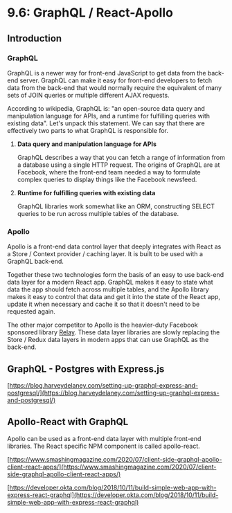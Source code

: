 # 9.6: GraphQL / React-Apollo

## Introduction

### GraphQL

GraphQL is a newer way for front-end JavaScript to get data from the back-end server. GraphQL can make it easy for front-end developers to fetch data from the back-end that would normally require the equivalent of many sets of JOIN queries or multiple different AJAX requests.

According to wikipedia, GraphQL is: "an open-source data query and manipulation language for APIs, and a runtime for fulfilling queries with existing data". Let's unpack this statement. We can say that there are effectively two parts to what GraphQL is responsible for.

1.  **Data query and manipulation language for APIs**

    GraphQL describes a way that you can fetch a range of information from a database using a single HTTP request. The origins of GraphQL are at Facebook, where the front-end team needed a way to formulate complex queries to display things like the Facebook newsfeed.
2.  **Runtime for fulfilling queries with existing data**

    GraphQL libraries work somewhat like an ORM, constructing SELECT queries to be run across multiple tables of the database.

### Apollo

Apollo is a front-end data control layer that deeply integrates with React as a Store / Context provider / caching layer. It is built to be used with a GraphQL back-end.

Together these two technologies form the basis of an easy to use back-end data layer for a modern React app. GraphQL makes it easy to state what data the app should fetch across multiple tables, and the Apollo library makes it easy to control that data and get it into the state of the React app, update it when necessary and cache it so that it doesn't need to be requested again.

The other major competitor to Apollo is the heavier-duty Facebook sponsored library [Relay](https://relay.dev). These data layer libraries are slowly replacing the Store / Redux data layers in modern apps that can use GraphQL as the back-end.

## GraphQL - Postgres with Express.js

[https://blog.harveydelaney.com/setting-up-graphql-express-and-postgresql/](https://blog.harveydelaney.com/setting-up-graphql-express-and-postgresql/)

## Apollo-React with GraphQL

Apollo can be used as a front-end data layer with multiple front-end libraries. The React specific NPM component is called apollo-react.

[https://www.smashingmagazine.com/2020/07/client-side-graphql-apollo-client-react-apps/](https://www.smashingmagazine.com/2020/07/client-side-graphql-apollo-client-react-apps/)

[https://developer.okta.com/blog/2018/10/11/build-simple-web-app-with-express-react-graphql](https://developer.okta.com/blog/2018/10/11/build-simple-web-app-with-express-react-graphql)
